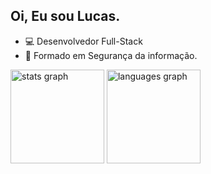 ## Oi, Eu sou Lucas.

- 💻 Desenvolvedor Full-Stack
- 📕 Formado em Segurança da informação.


<div>
  <img src="https://github-readme-stats.vercel.app/api?username=Luu777777&hide_title=false&hide_rank=false&show_icons=true&include_all_commits=true&count_private=true&disable_animations=false&theme=dracula&locale=en&hide_border=false" height="150" alt="stats graph"  />
  <img src="https://github-readme-stats.vercel.app/api/top-langs?username=Luu777777&locale=en&hide_title=false&layout=compact&card_width=320&langs_count=5&theme=dracula&hide_border=false" height="150" alt="languages graph"  />
</div>